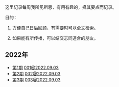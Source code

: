这里记录每周我所见所思，有用有趣的，择其要点而记录。

目的：

1. 方便自己日后回顾，有需要时可以全文检索。

2. 如果能有所传播，可以结交志同道合的朋友。

## 2022年

- [第1期](https://github.com/theseazhang/weekly_news/blob/main/001.md) 001@2022.09.03
- [第2期](https://github.com/theseazhang/weekly_news/blob/main/002.md) 002@2022.09.03
- [第3期](https://github.com/theseazhang/weekly_news/blob/main/003.md) 003@2022.09.03